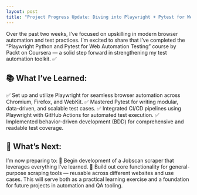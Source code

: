 ```yaml
---
layout: post
title: "Project Progress Update: Diving into Playwright + Pytest for Web Automation"
---
```


Over the past two weeks, I’ve focused on upskilling in modern browser automation and test practices. I’m excited to share that I’ve completed the “Playwright Python and Pytest for Web Automation Testing” course by Packt on Coursera — a solid step forward in strengthening my test automation toolkit. ✅

## 📚 What I’ve Learned:
✅ Set up and utilize Playwright for seamless browser automation across Chromium, Firefox, and WebKit.
✅ Mastered Pytest for writing modular, data-driven, and scalable test cases.
✅ Integrated CI/CD pipelines using Playwright with GitHub Actions for automated test execution.
✅ Implemented behavior-driven development (BDD) for comprehensive and readable test coverage.

## 🔄 What’s Next:
I’m now preparing to:
🚀 Begin development of a Jobscan scraper that leverages everything I’ve learned.
🧰 Build out core functionality for general-purpose scraping tools — reusable across different websites and use cases.
This will serve both as a practical learning exercise and a foundation for future projects in automation and QA tooling.